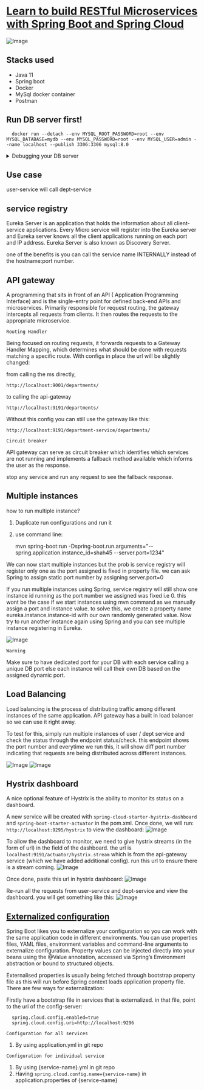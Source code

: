 # [Learn to build RESTful Microservices with Spring Boot and Spring Cloud](https://www.udemy.com/course/spring-boot-microservices-and-spring-cloud/)

![Image](./service-registry/src/main/resources/microservice-architecture.png)

## Stacks used

- Java 11
- Spring boot
- Docker
- MySql docker container
- Postman

## Run DB server first!

      docker run --detach --env MYSQL_ROOT_PASSWORD=root --env MYSQL_DATABASE=mydb --env MYSQL_PASSWORD=root --env MYSQL_USER=admin --name localhost --publish 3306:3306 mysql:8.0

<details>
<summary>Debugging your DB server</summary><br>

Run mysql in cli using docker

```
docker exec -it localhost bash
```

Connect to mysql

```
mysql -u admin -proot;
```

Test

```
use mydb;
show tables;
desc users;
select * from users;
```

Stop & remove all running proceses

```
docker rm $(docker ps -a -q) -f
```

</details>

## Use case

user-service will call dept-service

## service registry

Eureka Server is an application that holds the information about all client-service applications. Every Micro service
will register into the Eureka server and Eureka server knows all the client applications running on each port and IP
address. Eureka Server is also known as Discovery Server.

one of the benefits is you can call the service name INTERNALLY instead of the hostname:port number.

## API gateway

A programming that sits in front of an API ( Application Programming Interface) and is the single-entry point for
defined back-end APIs and microservices. Primarily responsible for request routing, the gateway intercepts all requests
from clients. It then routes the requests to the appropriate microservice.

`Routing Handler`

Being focused on routing requests, it forwards requests to a Gateway Handler Mapping, which determines what should be
done with requests matching a specific route. With configs in place the url will be slightly changed:

from calling the ms directly,

    http://localhost:9001/departments/

to calling the api-gateway

    http://localhost:9191/departments/

Without this config you can still use the gateway like this:

    http://localhost:9191/department-service/departments/

`Circuit breaker`

API gateway can serve as circuit breaker which identifies which services are not running and implements a fallback
method available which informs the user as the response.

stop any service and run any request to see the fallback response.

## Multiple instances

how to run multiple instance?

1. Duplicate run configurations and run it
2. use command line:

   mvn spring-boot:run -Dspring-boot.run.arguments="--spring.application.instance_id=shah45 --server.port=1234"

We can now start multiple instances but the prob is service registry will register only one as the port assigned is
fixed in property file. we can ask Spring to assign static port number by assigning server.port=0

If you run multiple instances using Spring, service registry will still show one instance id running as the port number
we assigned was fixed i.e 0. this wont be the case if we start instances using mvn command as we manually assign a port
and instance value. to solve this, we create a property name eureka.instance.instance-id with our own randomly generated
value. Now try to run another instance again using Spring and you can see multiple instance registering in Eureka.

![Image](./service-registry/src/main/resources/eureka-dashboard.PNG)

`Warning`

Make sure to have dedicated port for your DB with each service calling a unique DB port else each instance will call their own DB based on the assigned dynamic port.

## Load Balancing

Load balancing is the process of distributing traffic among different instances of the same application. API gateway has
a built in load balancer so we can use it right away.

To test for this, simply run multiple instances of user / dept service and check the status through the endpoint
status/check. this endpoint shows the port number and everytime we run this, it will show diff port number indicating
that requests are being distributed across different instances.

![Image](./service-registry/src/main/resources/load-balancer1.PNG)
![Image](./service-registry/src/main/resources/load-balancer2.PNG)

## Hystrix dashboard

A nice optional feature of Hystrix is the ability to monitor its status on a dashboard.

A new service will be created with `spring-cloud-starter-hystrix-dashboard` and `spring-boot-starter-actuator` in the
pom.xml. Once done, we will run: `http://localhost:9295/hystrix` to view the dashboard:
![Image](./service-registry/src/main/resources/hystrix-dashboard.PNG)

To allow the dashboard to monitor, we need to give hystrix streams (in the form of url) in the field of the dashboard.
the url is `localhost:9191/actuator/hystrix.stream` which is from the api-gateway service (which we have added
additional config). run this url to ensure there is a stream coming.
![Image](./service-registry/src/main/resources/hystrix-stream.PNG)

Once done, paste this url in hystrix dashboard:
![Image](./service-registry/src/main/resources/hystrix-dashboard2.PNG )

Re-run all the requests from user-service and dept-service and view the dashboard. you will get something like this:
![Image](./service-registry/src/main/resources/hystrix-dashboard3.PNG )

## [Externalized configuration](https://springframework.guru/spring-external-configuration-data/)

Spring Boot likes you to externalize your configuration so you can work with the same application code in different environments. You can use properties files, YAML files, environment variables and command-line arguments to externalize configuration. Property values can be injected directly into your beans using the @Value annotation, accessed via Spring’s Environment abstraction or bound to structured objects. 

Externalised properties is usually being fetched through bootstrap property file as this will run before Spring context loads application property file. 
There are few ways for externalization:

Firstly have a bootstrap file in services that is externalized. in that file,  point to the uri of the config-server:

      spring.cloud.config.enabled=true
      spring.cloud.config.uri=http://localhost:9296

`Configuration for all services`
1. By using application.yml in git repo

`Configuration for individual service`
1. By using {service-name}.yml in git repo
2. Having `spring.cloud.config.name={service-name}` in application.properties of {service-name}

